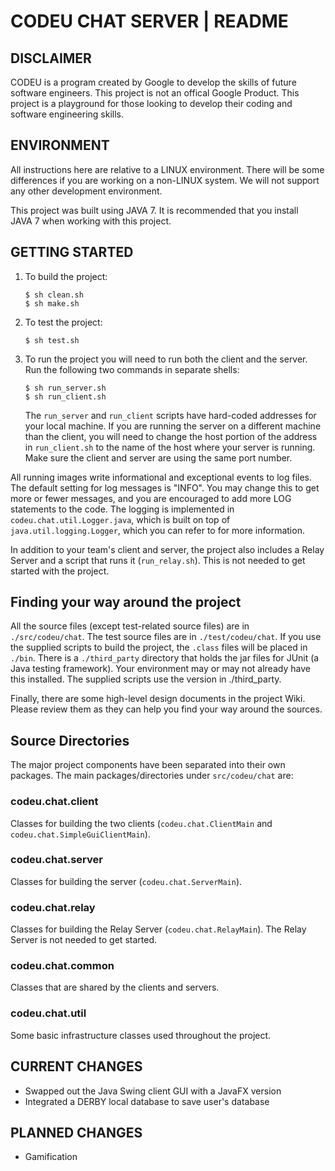 
# CODEU CHAT SERVER | README


## DISCLAIMER

CODEU is a program created by Google to develop the skills of future software
engineers. This project is not an offical Google Product. This project is a
playground for those looking to develop their coding and software engineering
skills.


## ENVIRONMENT

All instructions here are relative to a LINUX environment. There will be some
differences if you are working on a non-LINUX system. We will not support any
other development environment.

This project was built using JAVA 7. It is recommended that you install
JAVA&nbsp;7 when working with this project.


## GETTING STARTED

  1. To build the project:
       ```
       $ sh clean.sh
       $ sh make.sh
       ```

  1. To test the project:
       ```
       $ sh test.sh
       ```

  1. To run the project you will need to run both the client and the server. Run
     the following two commands in separate shells:

       ```
       $ sh run_server.sh
       $ sh run_client.sh
       ```

     The `run_server` and `run_client` scripts have hard-coded addresses for
     your local machine. If you are running the server on a different machine
     than the client, you will need to change the host portion of the address
     in `run_client.sh` to the name of the host where your server is running.
     Make sure the client and server are using the same port number.

All running images write informational and exceptional events to log files.
The default setting for log messages is "INFO". You may change this to get
more or fewer messages, and you are encouraged to add more LOG statements
to the code. The logging is implemented in `codeu.chat.util.Logger.java`,
which is built on top of `java.util.logging.Logger`, which you can refer to
for more information.

In addition to your team's client and server, the project also includes a
Relay Server and a script that runs it (`run_relay.sh`).
This is not needed to get started with the project.


## Finding your way around the project

All the source files (except test-related source files) are in
`./src/codeu/chat`.  The test source files are in `./test/codeu/chat`. If you
use the supplied scripts to build the project, the `.class` files will be placed
in `./bin`. There is a `./third_party` directory that holds the jar files for
JUnit (a Java testing framework). Your environment may or may not already have
this installed. The supplied scripts use the version in ./third_party.

Finally, there are some high-level design documents in the project Wiki. Please
review them as they can help you find your way around the sources.


## Source Directories

The major project components have been separated into their own packages. The
main packages/directories under `src/codeu/chat` are:

### codeu.chat.client

Classes for building the two clients (`codeu.chat.ClientMain` and
`codeu.chat.SimpleGuiClientMain`).

### codeu.chat.server

Classes for building the server (`codeu.chat.ServerMain`).

### codeu.chat.relay

Classes for building the Relay Server (`codeu.chat.RelayMain`). The Relay Server
is not needed to get started.

### codeu.chat.common

Classes that are shared by the clients and servers.

### codeu.chat.util

Some basic infrastructure classes used throughout the project.

## CURRENT CHANGES

- Swapped out the Java Swing client GUI with a JavaFX version
- Integrated a DERBY local database to save user's database

## PLANNED CHANGES

- Gamification

